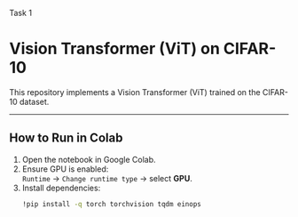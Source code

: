 Task 1

# Vision Transformer (ViT) on CIFAR-10

This repository implements a Vision Transformer (ViT) trained on the CIFAR-10 dataset.

---

##  How to Run in Colab

1. Open the notebook in Google Colab.
2. Ensure GPU is enabled:  
   `Runtime` → `Change runtime type` → select **GPU**.
3. Install dependencies:
   ```bash
   !pip install -q torch torchvision tqdm einops
